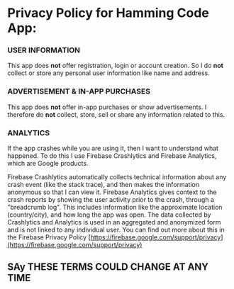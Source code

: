 # Privacy Policy for Hamming Code App:


### USER INFORMATION

This app does **not** offer registration, login or account creation. So I do **not** collect or store any personal user information like name and address.

### ADVERTISEMENT & IN-APP PURCHASES

This app does **not** offer in-app purchases or show advertisements. I therefore do **not** collect, store, sell or share any information related to this.

### ANALYTICS

If the app crashes while you are using it, then I want to understand what happened. To do this I use Firebase Crashlytics and Firebase Analytics, which are Google products.

Firebase Crashlytics automatically collects technical information about any crash event (like the stack trace), and then makes the information anonymous so that I can view it.
Firebase Analytics gives context to the crash reports by showing the user activity prior to the crash, through a "breadcrumb log". This includes information like the approximate location (country/city), and how long the app was open. The data collected by Crashlytics and Analytics is used in an aggregated and anonymized form and is not linked to any individual user.
You can find out more about this in the Firebase Privacy Policy [https://firebase.google.com/support/privacy](https://firebase.google.com/support/privacy)

## SAy THESE TERMS COULD CHANGE AT ANY TIME

